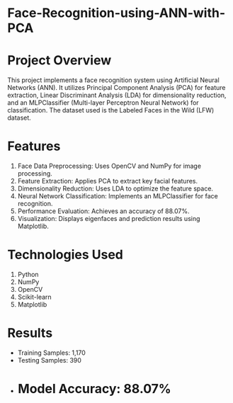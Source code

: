# Face-Recognition-using-ANN-with-PCA

# Project Overview
This project implements a face recognition system using Artificial Neural Networks (ANN). It utilizes Principal Component Analysis (PCA) for feature extraction, Linear Discriminant Analysis (LDA) for dimensionality reduction, and an MLPClassifier (Multi-layer Perceptron Neural Network) for classification. The dataset used is the Labeled Faces in the Wild (LFW) dataset.

# Features
1) Face Data Preprocessing: Uses OpenCV and NumPy for image processing.
2) Feature Extraction: Applies PCA to extract key facial features.
3) Dimensionality Reduction: Uses LDA to optimize the feature space.
4) Neural Network Classification: Implements an MLPClassifier for face recognition.
5) Performance Evaluation: Achieves an accuracy of 88.07%.
6) Visualization: Displays eigenfaces and prediction results using Matplotlib.
   
# Technologies Used
1) Python
2) NumPy
3) OpenCV
4) Scikit-learn
5) Matplotlib

# Results
- Training Samples: 1,170
- Testing Samples: 390
- # Model Accuracy: 88.07%
